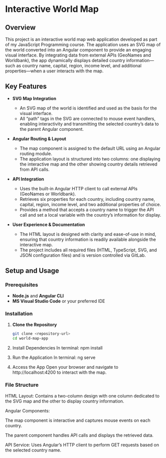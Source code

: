 # Interactive World Map

## Overview

This project is an interactive world map web application developed as part of my JavaScript Programming course. The application uses an SVG map of the world converted into an Angular component to provide an engaging visual interface. By integrating data from external APIs (GeoNames and Worldbank), the app dynamically displays detailed country information—such as country name, capital, region, income level, and additional properties—when a user interacts with the map.

## Key Features

- **SVG Map Integration**  
  - An SVG map of the world is identified and used as the basis for the visual interface.
  - All “path” tags in the SVG are connected to mouse event handlers, enabling interactivity and transmitting the selected country’s data to the parent Angular component.

- **Angular Routing & Layout**  
  - The map component is assigned to the default URL using an Angular routing module.
  - The application layout is structured into two columns: one displaying the interactive map and the other showing country details retrieved from API calls.

- **API Integration**  
  - Uses the built-in Angular HTTP client to call external APIs (GeoNames or Worldbank).
  - Retrieves six properties for each country, including country name, capital, region, income level, and two additional properties of choice.
  - Provides a method that accepts a country name to trigger the API call and set a local variable with the country’s information for display.

- **User Experience & Documentation**  
  - The HTML layout is designed with clarity and ease-of-use in mind, ensuring that country information is readily available alongside the interactive map.
  - The project includes all required files (HTML, TypeScript, SVG, and JSON configuration files) and is version controlled via GitLab.

## Setup and Usage

### Prerequisites
- **Node.js** and **Angular CLI**
- **MS Visual Studio Code** or your preferred IDE

### Installation
1. **Clone the Repository**
   ```bash
   git clone <repository-url>
   cd world-map-app

2. Install Dependencies
   In terminal:
   npm install

3. Run the Application
   In terminal:
   ng serve

4. Access the App
Open your browser and navigate to http://localhost:4200 to interact with the map.

### File Structure
HTML Layout:
Contains a two-column design with one column dedicated to the SVG map and the other to display country information.

Angular Components:

The map component is interactive and captures mouse events on each country.

The parent component handles API calls and displays the retrieved data.

API Service:
Uses Angular’s HTTP client to perform GET requests based on the selected country name.
